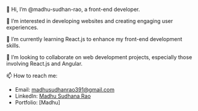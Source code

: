 👋 Hi, I’m @madhu-sudhan-rao, a front-end developer.

👀 I’m interested in developing websites and creating engaging user experiences.

🌱 I’m currently learning React.js to enhance my front-end development skills.

💞️ I’m looking to collaborate on web development projects, especially those involving React.js and Angular.

📫 How to reach me:
- Email: madhusudhanrao391@gmail.com
- LinkedIn: [Madhu Sudhana Rao](https://www.linkedin.com/in/madhu-sudhan-rao-pediredla-18588a1a3/)
- Portfolio: [Madhu]
